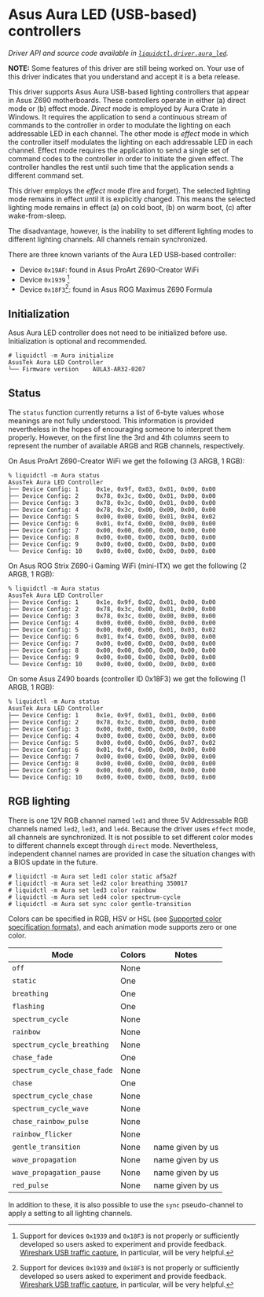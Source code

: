 # Asus Aura LED (USB-based) controllers
_Driver API and source code available in [`liquidctl.driver.aura_led`](../liquidctl/driver/aura_led.py)._

__NOTE:__
Some features of this driver are still being worked on. Your use of this driver indicates that you understand and accept it is a beta release.


This driver supports Asus Aura USB-based lighting controllers that appear in Asus Z690 motherboards. These controllers operate in either (a) direct mode or (b) effect mode. _Direct_ mode is employed by Aura Crate in Windows. It requires the application to send a continuous stream of commands to the controller in order to modulate the lighting on each addressable LED in each channel. The other mode is _effect_ mode in which the controller itself modulates the lighting on each addressable LED in each channel. Effect mode requires the application to send a single set of command codes to the controller in order to initiate the given effect. The controller handles the rest until such time that the application sends a different command set.

This driver employs the _effect_ mode (fire and forget). The selected lighting mode remains in effect until it is explicitly changed. This means the selected lighting mode remains in effect (a) on cold boot, (b) on warm boot, (c) after wake-from-sleep.

The disadvantage, however, is the inability to set different lighting modes to different lighting channels. All channels remain synchronized.

There are three known variants of the Aura LED USB-based controller:

- Device `0x19AF`: found in Asus ProArt Z690-Creator WiFi
- Device `0x1939` [^1]
- Device `0x18F3`[^1]: found in Asus ROG Maximus Z690 Formula

[^1]: Support for devices `0x1939` and `0x18F3` is not properly or sufficiently developed so users asked to experiment and provide feedback. [Wireshark USB traffic capture](./developer/capturing-usb-traffic.md), in particular, will be very helpful.


## Initialization

Asus Aura LED controller does not need to be initialized before use. Initialization is optional and recommended.

```
# liquidctl -m Aura initialize
AsusTek Aura LED Controller
└── Firmware version    AULA3-AR32-0207
```

## Status

The `status` function currently returns a list of 6-byte values whose meanings are not fully understood. This information is provided nevertheless in the hopes of encouraging someone to interpret them properly. However, on the first line the 3rd and 4th columns seem to represent the number of available ARGB and RGB channels, respectively.

On Asus ProArt Z690-Creator WiFi we get the following (3 ARGB, 1 RGB):
```
% liquidctl -m Aura status
AsusTek Aura LED Controller
├── Device Config: 1     0x1e, 0x9f, 0x03, 0x01, 0x00, 0x00
├── Device Config: 2     0x78, 0x3c, 0x00, 0x01, 0x00, 0x00
├── Device Config: 3     0x78, 0x3c, 0x00, 0x01, 0x00, 0x00
├── Device Config: 4     0x78, 0x3c, 0x00, 0x00, 0x00, 0x00
├── Device Config: 5     0x00, 0x00, 0x00, 0x01, 0x04, 0x02
├── Device Config: 6     0x01, 0xf4, 0x00, 0x00, 0x00, 0x00
├── Device Config: 7     0x00, 0x00, 0x00, 0x00, 0x00, 0x00
├── Device Config: 8     0x00, 0x00, 0x00, 0x00, 0x00, 0x00
├── Device Config: 9     0x00, 0x00, 0x00, 0x00, 0x00, 0x00
└── Device Config: 10    0x00, 0x00, 0x00, 0x00, 0x00, 0x00
```

On Asus ROG Strix Z690-i Gaming WiFi (mini-ITX) we get the following (2 ARGB, 1 RGB):
```
% liquidctl -m Aura status
AsusTek Aura LED Controller
├── Device Config: 1     0x1e, 0x9f, 0x02, 0x01, 0x00, 0x00  
├── Device Config: 2     0x78, 0x3c, 0x00, 0x01, 0x00, 0x00  
├── Device Config: 3     0x78, 0x3c, 0x00, 0x00, 0x00, 0x00  
├── Device Config: 4     0x00, 0x00, 0x00, 0x00, 0x00, 0x00  
├── Device Config: 5     0x00, 0x00, 0x00, 0x01, 0x03, 0x02  
├── Device Config: 6     0x01, 0xf4, 0x00, 0x00, 0x00, 0x00  
├── Device Config: 7     0x00, 0x00, 0x00, 0x00, 0x00, 0x00  
├── Device Config: 8     0x00, 0x00, 0x00, 0x00, 0x00, 0x00  
├── Device Config: 9     0x00, 0x00, 0x00, 0x00, 0x00, 0x00  
└── Device Config: 10    0x00, 0x00, 0x00, 0x00, 0x00, 0x00  
```

On some Asus Z490 boards (controller ID 0x18F3) we get the following (1 ARGB, 1 RGB):
```
% liquidctl -m Aura status
AsusTek Aura LED Controller
├── Device Config: 1     0x1e, 0x9f, 0x01, 0x01, 0x00, 0x00 
├── Device Config: 2     0x78, 0x3c, 0x00, 0x00, 0x00, 0x00 
├── Device Config: 3     0x00, 0x00, 0x00, 0x00, 0x00, 0x00 
├── Device Config: 4     0x00, 0x00, 0x00, 0x00, 0x00, 0x00 
├── Device Config: 5     0x00, 0x00, 0x00, 0x06, 0x07, 0x02 
├── Device Config: 6     0x01, 0xf4, 0x00, 0x00, 0x00, 0x00 
├── Device Config: 7     0x00, 0x00, 0x00, 0x00, 0x00, 0x00 
├── Device Config: 8     0x00, 0x00, 0x00, 0x00, 0x00, 0x00 
├── Device Config: 9     0x00, 0x00, 0x00, 0x00, 0x00, 0x00 
└── Device Config: 10    0x00, 0x00, 0x00, 0x00, 0x00, 0x00 
```

## RGB lighting

There is one 12V RGB channel named `led1` and three 5V Addressable RGB channels named `led2`, `led3`, and `led4`. Because the driver uses `effect` mode, all channels are synchronized. It is not possible to set different color modes to different channels except through `direct` mode. Nevertheless, independent channel names are provided in case the situation changes with a BIOS update in the future.

```
# liquidctl -m Aura set led1 color static af5a2f
# liquidctl -m Aura set led2 color breathing 350017
# liquidctl -m Aura set led3 color rainbow
# liquidctl -m Aura set led4 color spectrum-cycle
# liquidctl -m Aura set sync color gentle-transition
```

Colors can be specified in RGB, HSV or HSL (see [Supported color specification formats](../README.md#supported-color-specification-formats)), and each animation mode supports zero or one color. 


| Mode | Colors | Notes |
| --- | --- | --- |
| `off` | None |
| `static` | One |
| `breathing` | One |
| `flashing` | One |
| `spectrum_cycle` | None |
| `rainbow` | None | 
| `spectrum_cycle_breathing` | None |
| `chase_fade` | One |
| `spectrum_cycle_chase_fade` | None |
| `chase` | One |
| `spectrum_cycle_chase` | None |
| `spectrum_cycle_wave` | None |
| `chase_rainbow_pulse` | None |
| `rainbow_flicker` | None |
| `gentle_transition` | None | name given by us |
| `wave_propagation` | None | name given by us |
| `wave_propagation_pause` | None | name given by us |
| `red_pulse` | None | name given by us |

In addition to these, it is also possible to use the `sync` pseudo-channel to apply a setting to all lighting channels.

